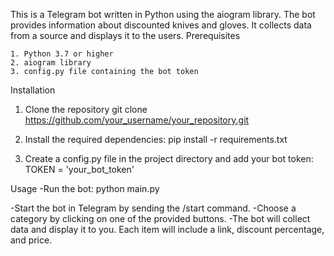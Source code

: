 This is a Telegram bot written in Python using the aiogram library. The bot provides information about discounted knives and gloves. It collects data from a source and displays it to the users.
Prerequisites

    1. Python 3.7 or higher
    2. aiogram library
    3. config.py file containing the bot token

Installation

  1. Clone the repository
          git clone https://github.com/your_username/your_repository.git

  2. Install the required dependencies:
          pip install -r requirements.txt
  
  3. Create a config.py file in the project directory and add your bot token:
          TOKEN = 'your_bot_token'

Usage
  -Run the bot:
          python main.py

-Start the bot in Telegram by sending the /start command.
  -Choose a category by clicking on one of the provided buttons.
  -The bot will collect data and display it to you. Each item will include a link, discount percentage, and price.
